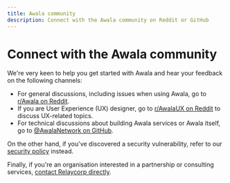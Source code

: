 ```yaml
---
title: Awala community
description: Connect with the Awala community on Reddit or GitHub
---
```


# Connect with the Awala community

We're very keen to help you get started with Awala and hear your feedback on the following channels:

- For general discussions, including issues when using Awala, go to [r/Awala on Reddit](https://www.reddit.com/r/Awala/).
- If you are User Experience (UX) designer, go to [r/AwalaUX on Reddit](https://www.reddit.com/r/AwalaUX/) to discuss UX-related topics.
- For technical discussions about building Awala services or Awala itself, go to [@AwalaNetwork on GitHub](https://github.com/orgs/AwalaApp/discussions).

On the other hand, if you've discovered a security vulnerability, refer to our [security policy](https://github.com/relaycorp/.github/blob/master/SECURITY.md) instead.

Finally, if you're an organisation interested in a partnership or consulting services, [contact Relaycorp directly](https://relaycorp.tech).

